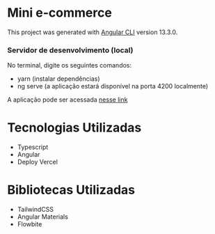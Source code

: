 # Mini e-commerce

This project was generated with [Angular CLI](https://github.com/angular/angular-cli) version 13.3.0.

### Servidor de desenvolvimento (local)

No terminal, digite os seguintes comandos:

- yarn (instalar dependências)
- ng serve (a aplicação estará disponível na porta 4200 localmente)

A aplicação pode ser acessada [nesse link](https://mini-ecommerce-gules.vercel.app)

# Tecnologias Utilizadas

- Typescript
- Angular
- Deploy Vercel

# Bibliotecas Utilizadas

- TailwindCSS
- Angular Materials
- Flowbite

